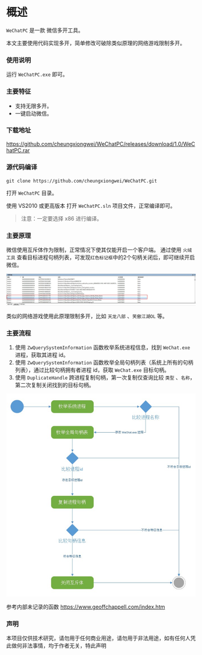 # 概述
`WeChatPC` 是一款 微信多开工具。

本文主要使用代码实现多开，简单修改可破除类似原理的网络游戏限制多开。
### 使用说明
运行 `WeChatPC.exe` 即可。

### 主要特征
* 支持无限多开。
* 一键启动微信。

### 下载地址
https://github.com/cheungxiongwei/WeChatPC/releases/download/1.0/WeChatPC.rar

### 源代码编译
`git clone https://github.com/cheungxiongwei/WeChatPC.git`

打开 `WeChatPC` 目录。

使用 VS2010 或更高版本 打开 `WeChatPC.sln` 项目文件，正常编译即可。

> 注意：一定要选择 x86 进行编译。

### 主要原理
微信使用互斥体作为限制，正常情况下使其仅能开启一个客户端。
通过使用 `火绒工具` 查看目标进程句柄列表，可发现`红色标记框`中的2个句柄关闭后，即可继续开启微信。

![](./images/Snipaste_2020-04-26_10-45-12.jpg)

类似的网络游戏使用此原理限制多开，比如 `天龙八部` 、`笑傲江湖OL` 等。

### 主要流程
1. 使用 `ZwQuerySystemInformation` 函数枚举系统进程信息，找到 `WeChat.exe` 进程，获取其进程 id。
2. 使用 `ZwQuerySystemInformation` 函数枚举全局句柄列表（系统上所有的句柄列表），通过比较句柄拥有者进程 id，获取 `WeChat.exe` 目标句柄。
3. 使用 `DuplicateHandle` 跨进程复制句柄，第一次复制仅查询比较 `类型` 、`名称`，第二次复制关闭找到的目标句柄。

![](./images/Snipaste_2020-04-26_10-45-44.jpg)

参考内部未记录的函数
https://www.geoffchappell.com/index.htm

### 声明
本项目仅供技术研究，请勿用于任何商业用途，请勿用于非法用途，如有任何人凭此做何非法事情，均于作者无关，特此声明
